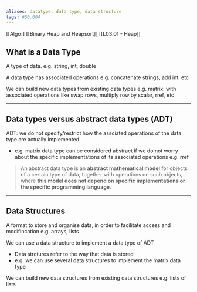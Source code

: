 ```yaml
---
aliases: datatype, data type, data structure
tags: #50.004
---
```

[[Algo]]
[[Binary Heap and Heapsort]]
[[L03.01 - Heap]]

## What is a Data Type
A type of data.
e.g. string, int, double

A data type has associated operations
e.g. concatenate strings, add int. etc

We can build new data types from existing data types
e.g. matrix: with associated operations like swap rows, multiply row by scalar, rref, etc
***
## Data types versus abstract data types (ADT)
ADT: we do not specify/restrict how the assciated operations of the data type are actually implemented
- e.g. matrix data type can be considered abstract if we do not worry about the specific implementations of its associated operations e.g. rref

>An abstract data type is an **abstract mathematical model** for objects of a certain type of data, together with operations on such objects, where **this model does not depend on specific implementations or the specific programming language**.
***
## Data Structures
A format to store and organise data, in order to facilitate access and modifincation
e.g. arrays, lists

We can use a data structure to implement a data type of ADT
- Data strctures refer to the way that data is stored
- e.g. we can use several data structures to implement the matrix data type

We can build new data structures from existing data structures e.g. lists of lists